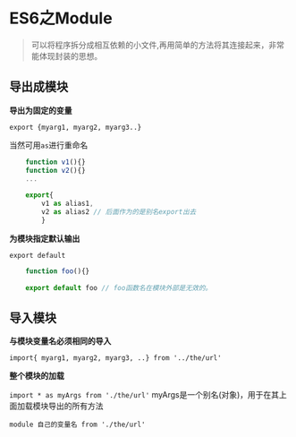 # ES6之Module

>可以将程序拆分成相互依赖的小文件,再用简单的方法将其连接起来，非常能体现封装的思想。



导出成模块
--

**导出为固定的变量**

`export {myarg1, myarg2, myarg3..}`

当然可用`as`进行重命名

```js
	function v1(){}
	function v2(){}
	...
	
	export{
		v1 as alias1,
		v2 as alias2 // 后面作为的是别名export出去
		}
```
**为模块指定默认输出**

`export default`

```js
	function foo(){}
	
	export default foo // foo函数名在模块外部是无效的。
```

导入模块
--

**与模块变量名必须相同的导入**

`import{ myarg1, myarg2, myarg3, ..} from '../the/url'`

**整个模块的加载**

`import * as myArgs from './the/url'` myArgs是一个别名(对象)，用于在其上面加载模块导出的所有方法

`module 自己的变量名 from './the/url'`



